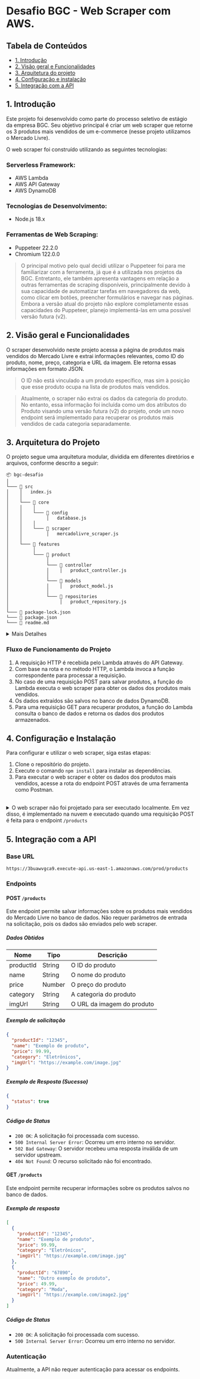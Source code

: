 # Desafio BGC - Web Scraper com AWS.

## Tabela de Conteúdos

- [1. Introdução](#1-introdução)
- [2. Visão geral e Funcionalidades](#2-visão-geral-e-funcionalidades)
- [3. Arquitetura do projeto](#3-arquitetura-do-projeto)
- [4. Configuração e instalação](#4-configuração-e-instalação)
- [5. Integração com a API](#5-integração-com-a-api)

## 1. Introdução

Este projeto foi desenvolvido como parte do processo seletivo de estágio da empresa BGC. Seu objetivo principal é criar um web scraper que retorne os 3 produtos mais vendidos de um e-commerce (nesse projeto utilizamos o Mercado Livre).

O web scraper foi construído utilizando as seguintes tecnologias:

### Serverless Framework:

- AWS Lambda
- AWS API Gateway
- AWS DynamoDB

### Tecnologias de Desenvolvimento:

- Node.js 18.x

### Ferramentas de Web Scraping:

- Puppeteer 22.2.0
- Chromium 122.0.0

> O principal motivo pelo qual decidi utilizar o Puppeteer foi para me familiarizar com a ferramenta, já que é a utilizada nos projetos da BGC. Entretanto, ele também apresenta vantagens em relação a outras ferramentas de scraping disponíveis, principalmente devido à sua capacidade de automatizar tarefas em navegadores da web, como clicar em botões, preencher formulários e navegar nas páginas. Embora a versão atual do projeto não explore completamente essas capacidades do Puppeteer, planejo implementá-las em uma possível versão futura (v2).

## 2. Visão geral e Funcionalidades

O scraper desenvolvido neste projeto acessa a página de produtos mais vendidos do Mercado Livre e extrai informações relevantes, como ID do produto, nome, preço, categoria e URL da imagem. Ele retorna essas informações em formato JSON.

> O ID não está vinculado a um produto específico, mas sim à posição que esse produto ocupa na lista de produtos mais vendidos.

> Atualmente, o scraper não extrai os dados da categoria do produto. No entanto, essa informação foi incluída como um dos atributos do Produto visando uma versão futura (v2) do projeto, onde um novo endpoint será implementado para recuperar os produtos mais vendidos de cada categoria separadamente.

## 3. Arquitetura do Projeto

O projeto segue uma arquitetura modular, dividida em diferentes diretórios e arquivos, conforme descrito a seguir:

```
📦 bgc-desafio
│
└─── 📂 src
│    │   index.js
│    │
│    └─── 📂 core
│    │    │
│    │    └─── 📂 config
│    │         │   database.js
│    │    │
│    │    └─── 📂 scraper
│    │         │   mercadolivre_scraper.js
│    │
│    └─── 📂 features
│         │
│         └─── 📂 product
│              │
│              └─── 📂 controller
│              │    │   product_controller.js
│              │
│              └─── 📂 models
│              │    │   product_model.js
│              │
│              └─── 📂 repositories
│                   │   product_repository.js
│
└─── 📜 package-lock.json
└─── 📜 package.json
└─── 📜 readme.md
```

<details>
<summary>Mais Detalhes</summary>

- 📂 **core**: Contém arquivos de configuração e a lógica central do aplicativo.
  - 📂**config**: Configurações do banco de dados.
  - 📂 **scraper**: Lógica de scraping utilizando Puppeteer.
- 📂 **features**: Contém os módulos de funcionalidades específicas do aplicativo.
  - 📂 **product**: Módulo de produtos.
    - 📂 **controller**: Controladores para manipular solicitações HTTP.
    - 📂 **models**: Modelos de dados para representar os produtos.
    - 📂 **repositories**: Repositórios para interação com o banco de dados.
- 📜 **index.js**: Arquivo principal do aplicativo.
- 📜 **package-lock.json** e **package.json**: Gerenciamento de dependências.
- 📜 **readme.md**: Documentação do projeto.

</details>

### Fluxo de Funcionamento do Projeto

1. A requisição HTTP é recebida pelo Lambda através do API Gateway.
2. Com base na rota e no método HTTP, o Lambda invoca a função correspondente para processar a requisição.
3. No caso de uma requisição POST para salvar produtos, a função do Lambda executa o web scraper para obter os dados dos produtos mais vendidos.
4. Os dados extraídos são salvos no banco de dados DynamoDB.
5. Para uma requisição GET para recuperar produtos, a função do Lambda consulta o banco de dados e retorna os dados dos produtos armazenados.

## 4. Configuração e Instalação

Para configurar e utilizar o web scraper, siga estas etapas:

1. Clone o repositório do projeto.
2. Execute o comando `npm install` para instalar as dependências.
3. Para executar o web scraper e obter os dados dos produtos mais vendidos, acesse a rota do endpoint POST através de uma ferramenta como Postman.

<br>
<details>
  <summary>O web scraper não foi projetado para ser executado localmente. Em vez disso, é implementado na nuvem e executado quando uma requisição POST é feita para o endpoint <code>/products</code>
  </summary><br>
Apesar de ter sido mencionado que o scraper poderia ser executado localmente, decidi implementá-lo na nuvem e aproveitar essa oportunidade como um momento de aprendizado para me familiarizar com a AWS. Embora desafiador, o processo me proporcionou uma compreensão mais profunda dos serviços em nuvem e expandiu meu conhecimento técnico.
</details>

## 5. Integração com a API

### Base URL

`https://3buawvgca9.execute-api.us-east-1.amazonaws.com/prod/products`

### Endpoints

#### POST `/products`

Este endpoint permite salvar informações sobre os produtos mais vendidos do Mercado Livre no banco de dados. Não requer parâmetros de entrada na solicitação, pois os dados são enviados pelo web scraper.

##### Dados Obtidos

| Nome      | Tipo   | Descrição                  |
| --------- | ------ | -------------------------- |
| productId | String | O ID do produto            |
| name      | String | O nome do produto          |
| price     | Number | O preço do produto         |
| category  | String | A categoria do produto     |
| imgUrl    | String | O URL da imagem do produto |

##### Exemplo de solicitação

```json
{
  "productId": "12345",
  "name": "Exemplo de produto",
  "price": 99.99,
  "category": "Eletrônicos",
  "imgUrl": "https://example.com/image.jpg"
}
```

##### Exemplo de Resposta (Sucesso)

```json
{
  "status": true
}
```

##### Código de Status

- `200 OK`: A solicitação foi processada com sucesso.
- `500 Internal Server Error`: Ocorreu um erro interno no servidor.
- `502 Bad Gateway`: O servidor recebeu uma resposta inválida de um servidor upstream.
- `404 Not Found`: O recurso solicitado não foi encontrado.

#### GET `/products`

Este endpoint permite recuperar informações sobre os produtos salvos no banco de dados.

##### Exemplo de resposta

```json
[
  {
    "productId": "12345",
    "name": "Exemplo de produto",
    "price": 99.99,
    "category": "Eletrônicos",
    "imgUrl": "https://example.com/image.jpg"
  },
  {
    "productId": "67890",
    "name": "Outro exemplo de produto",
    "price": 49.99,
    "category": "Moda",
    "imgUrl": "https://example.com/image2.jpg"
  }
]
```

##### Código de Status

- `200 OK`: A solicitação foi processada com sucesso.
- `500 Internal Server Error`: Ocorreu um erro interno no servidor.

### Autenticação

Atualmente, a API não requer autenticação para acessar os endpoints.
